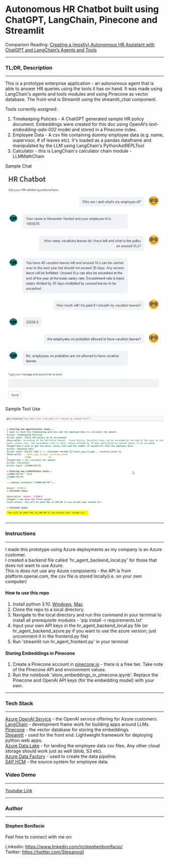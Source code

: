 # Autonomous HR Chatbot built using ChatGPT, LangChain, Pinecone and Streamlit




Companion Reading: [Creating a (mostly) Autonomous HR Assistant with ChatGPT and LangChain’s Agents and Tools](https://medium.com/@stephen.bonifacio/creating-a-mostly-autonomous-hr-assistant-with-chatgpt-and-langchains-agents-and-tools-1cdda0aa70ef)

---
### TL;DR, Description
---
This is a prototype enterprise application - an autonomous agent that is able to answer HR queries using the tools it has on hand.
It was made using LangChain's agents and tools modules and using Pinecone as vector database. The front-end is Streamlit using the streamlit_chat component.

Tools currently assigned:
1. Timekeeping Policies - A ChatGPT generated sample HR policy document. Embeddings were created for this doc using OpenAI’s *text-embedding-ada-002* model and stored in a Pinecone index.
2. Employee Data - A csv file containing dummy employee data (e.g. name, supervisor, # of leaves etc). It's loaded as a pandas dataframe and manipulated by the LLM using LangChain's PythonAstREPLTool
3. Calculator - this is LangChain's calculator chain module - LLMMathChain

Sample Chat

![sample_chat](assets/sample_chat.png)

Sample Tool Use

![sample_tool_use](assets/sample_tool_use.png)

---
### Instructions
---

I made this prototype using Azure deployments as my company is an Azure customer.  
I created a backend file called 'hr_agent_backend_local.py' for those that does not want to use Azure.  
This is does not use any Azure components - the API is from platform.openai.com, the csv file is stored locally(i.e. on your own computer)

#### How to use this repo

1. Install python 3.10. [Windows](https://www.tomshardware.com/how-to/install-python-on-windows-10-and-11#:~:text=1.,and%20download%20the%20Windows%20installer.&text=2.,is%20added%20to%20your%20path.), [Mac](https://www.codingforentrepreneurs.com/guides/install-python-on-macos/) 
2. Clone the repo to a local directory.
3. Navigate to the local directory and run this command in your terminal to install all prerequisite modules - 'pip install -r requirements.txt'
4. Input your own API keys in the hr_agent_backend_local.py file (or hr_agent_backend_azure.py if you want to use the azure version; just uncomment it in the frontend.py file)
5. Run 'streamlit run hr_agent_frontent.py' in your terminal

#### Storing Embeddings in Pinecone

1. Create a Pinecone account in [pinecone.io](pinecone.io) - there is a free tier.  Take note of the Pinecone API and environment values.
2. Run the notebook 'store_embeddings_in_pinecone.ipynb'. Replace the Pinecone and OpenAI API keys (for  the embedding model) with your own.


---
### Tech Stack
---

[Azure OpenAI Service](https://azure.microsoft.com/en-us/products/cognitive-services/openai-service) - the OpenAI service offering for Azure customers.  
[LangChain](https://python.langchain.com/docs/get_started/introduction.html) - development frame work for building apps around LLMs.    
[Pinecone](https://www.pinecone.io/) - the vector database for storing the embeddings.  
[Streamlit](https://streamlit.io/) - used for the front end. Lightweight framework for deploying python web apps.  
[Azure Data Lake](https://azure.microsoft.com/en-us/solutions/data-lake) - for landing the employee data csv files. Any other cloud storage should work just as well (blob, S3 etc).    
[Azure Data Factory](https://azure.microsoft.com/en-ca/products/data-factory/) - used to create the data pipeline.  
[SAP HCM](https://www.sap.com/sea/products/hcm/what-is-sap-hr.html) - the source system for employee data.   

### Video Demo 
---

[Youtube Link](https://www.youtube.com/watch?v=id7XRcEIBvg&ab_channel=StephenBonifacio)


---
### Author
---

#### Stephen Bonifacio

Feel free to connect with me on:

Linkedin: https://www.linkedin.com/in/stephenbonifacio/  
Twitter: https://twitter.com/Stepanogil  